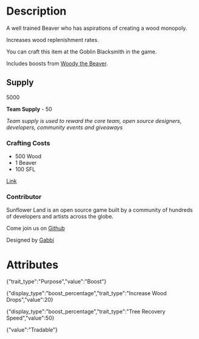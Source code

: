 # Description

A well trained Beaver who has aspirations of creating a wood monopoly.

Increases wood replenishment rates.

You can craft this item at the Goblin Blacksmith in the game.

Includes boosts from [Woody the Beaver](https://opensea.io/assets/matic/0x22d5f9b75c524fec1d6619787e582644cd4d7422/415).

## Supply

5000

**Team Supply** - 50

_Team supply is used to reward the core team, open source designers, developers, community events and giveaways_

### Crafting Costs

- 500 Wood
- 1 Beaver
- 100 SFL

[Link](https://docs.sunflower-land.com/player-guides/rare-and-limited-items#boosts)

### Contributor

Sunflower Land is an open source game built by a community of hundreds of developers and artists across the globe.

Come join us on [Github](https://github.com/sunflower-land/sunflower-land)

Designed by [Gabbi](https://twitter.com/birborbirb_)

# Attributes

{"trait_type":"Purpose","value":"Boost"}

{"display_type":"boost_percentage","trait_type":"Increase Wood Drops","value":20}

{"display_type":"boost_percentage","trait_type":"Tree Recovery Speed","value":50}

{"value":"Tradable"}
